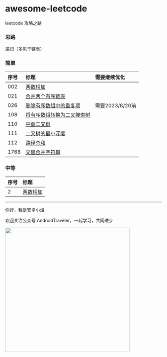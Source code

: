 # awesome-leetcode
leetcode 攻略之路

### 思路
递归（多见于链表）

### 简单

| 序号        | 标题                             | 需要继续优化       |
|:----------|:-------------------------------|:-------------|
| 002       | [两数相加](./java/002.md)          |
| 021       | [合并两个有序链表](./java/021.md)      |
| 026       | [删除有序数组中的重复项](./java/026.md)   | 需要2023/8/20前 |
| 108       | [将有序数组转换为二叉搜索树](./java/108.md) |
| 110       | [平衡二叉树](./java/110.md)         |
| 111       | [二叉树的最小深度](./java/111.md)      |
| 112       | [路径总和](./java/112.md)          |
| 1768| [交替合并字符串](./java/1768.md)      |



### 中等

| 序号 | 标题                                     |
| :--- | :--------------------------------       |
| 2    | [两数相加](./java/002.md)                 |


<hr/>

你好，我是安卓小煜

欢迎关注公众号 AndroidTraveler，一起学习，共同进步

<img src="./res/image/wechat_official_account.jpg" width="400"/>

